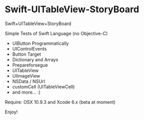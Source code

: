 Swift-UITableView-StoryBoard
============================

Swift+UITableView+StoryBoard

Simple Tests of Swift Language (no Objective-C)

+ UIButton Programmatically
+ UIControlEvents
+ Button Target
+ Dictionary and Arrays
+ Prepareforsegue
+ UITableView
+ UIImageView
+ NSData / NSUrl
+ customCell (UITableViewCell)
+ and more... :)

Require:
OSX 10.9.3 and Xcode 6.x (beta at moment)

Enjoy!
